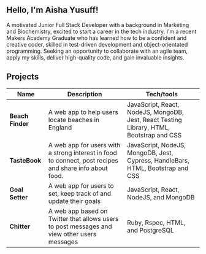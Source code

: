 ## Hello, I'm Aisha Yusuff!

A motivated Junior Full Stack Developer with a background in Marketing and Biochemistry, excited to start a career in the tech industry. I'm a recent Makers Academy Graduate who has learned how to be a confident and creative coder, skilled in test-driven development and object-orientated programming. Seeking an opportunity to collaborate with an agile team, apply my skills, deliver high-quality code, and gain invaluable insights.

<!-- As a Biochemistry graduate, I have experience in ... -->

<!-- I'm currently working on ... -->

## Projects

| Name                         | Description                                           | Tech/tools  |
| ---------------------------- | ----------------------------------------------------- | ----------- |
| **Beach Finder**        | A web app to help users locate beaches in England | JavaScript, React, NodeJS, MongoDB, Jest, React Testing Library, HTML, Bootstrap and CSS   |
| **TasteBook**        | A web app for users with a strong interest in food to connect, post recipes and share info about food. | JavaScript, NodeJS, MongoDB, Jest, Cypress, HandleBars, HTML, Bootstrap and CSS  |
| **Goal Setter**        | A web app for users to set, keep track of and update their goals | JavaScript, React, NodeJS, and MongoDB  |
| **Chitter**        | A web app based on Twitter that allows users to post messages and view other users messages | Ruby, Rspec, HTML, and PostgreSQL |


<!-- ## Skills

#### Teamwork

- During my placement at the University of Essex as a Student Recruitment Marketing Frontrunner, I was involved in the planning and implementation of a marketing campaign; the campaign was created to showcase the inspirational stories of the university’s students and drive student recruitment. I organised the meetings for the campaign and informed the Marketing team on the objectives of the campaign, using an informative proposal and presentation. I liaised with each team member regularly to discuss the progress of each task via meetings, email, and telephone. I made sure to always speak in an encouraging, and polite tone to ensure I conveyed messages and information clearly. I asked questions for further clarification and voiced my concerns. The campaign was successful and received a lot of engagement. It contributed to the 15% increase in the number of learners that enrolled into the university that year. It also helped grow the university’s social media following by on Instagram.  

#### Communication

- I worked as a Student Ambassador for three years. It was my responsibility as a Student Ambassador to communicate the University’s strong brand identity to students, campus visitors who attend the university during open days. Whilst assisting at events such as Open days, I often interacted with a wide range of people and adapted my communication style to suit each audience. When approached by perspective students, I communicated in a calm tone, listen to their concerns, answered their questions, and informed them on what it was like studying at the university. One of the students I had spoken to at an open day, thoroughly enjoyed their experience and one year later they had decided to study at the university and even become a Student Ambassador!

## Education

#### Makers Academy (April 2022 - August 2022)
- An intensive 16-week software development bootcamp focusing on Ruby, JavaScript, Test-driven development (TDD) and Agile methodologies.

#### University of Essex (2017 - 2020)

- BSc Biochemistry
- 1:1

## Hobbies

I really love to bake! I love baking cakes for my friends and family. I enjoy travelling and experiencing different cultures.
 -->
